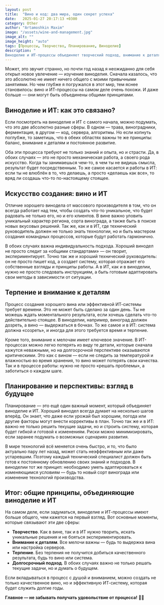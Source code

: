 ```yaml
---
layout: post
title:  "Вино и код: два мира, один секрет успеха" 
date:   2025-01-27 20:17:13 +0300
category: Other
author: "Artamoshkin Maxim"
image: "/assets/wine-and-management.jpg"
image_alt: ""
image_height: "auto"
tags: [Процессы, Творчество, Планирование, Виноделие]
description: "
Виноделие и ИТ-процессы объединяет творческий подход, внимание к деталям и терпение. Оба требуют вложения душевных сил, планирования и долгосрочного подхода. Важно не только создавать, но и наслаждаться процессом для достижения высокого результата."
---
```

 
Может, это звучит странно, но почти год назад я неожиданно для себя открыл новое увлечение — изучение виноделия. Сначала казалось, что это абсолютно не имеет ничего общего с моими привычными занятиями. Но чем глубже я погружался в этот мир, тем яснее становилось: вино и ИТ-процессы на самом деле очень похожи. И даже больше — они могут быть объединены общими принципами.<!-- more -->

## Виноделие и ИТ: как это связано?

Если посмотреть на виноделие и ИТ с самого начала, можно подумать, что это две абсолютно разные сферы. В одном — трава, виноградники, ферментация, в другом — код, сервера, алгоритмы. Но если копнуть поглубже, то заметишь, что в обеих областях важны те же принципы: баланс, внимание к деталям и постоянное развитие.

Оба эти процесса требуют не только знаний и опыта, но и страсти. Да, в обоих случаях — это не просто механическая работа, а своего рода искусство. Когда ты занимаешься чем-то, в чем ты не видишь смысла, результат будет посредственным. То же самое касается и работы в ИТ: если ты не влюблён в то, что делаешь, а просто «делаешь как все», то вряд ли создашь что-то по-настоящему стоящее.

## Искусство создания: вино и ИТ

Отличие хорошего винодела от массового производителя в том, что он всегда работает над тем, чтобы создать что-то уникальное, что будет радовать не только его, но и его клиентов. В вине важно уловить уникальный характер региона, сорта винограда, а также быть в поиске новых вкусовых решений. Так же, как и в ИТ, где технический руководитель должен не только знать технологии, но и быть мастером создания командных процессов, которые будут работать гармонично.

В обоих случаях важна индивидуальность подхода. Хороший винодел не просто следит за «общими стандартами» — он творит, экспериментирует. Точно так же и хороший технический руководитель: он не просто пишет код, а создает систему, которая отражает его собственные взгляды и принципы работы. А в ИТ, как и в виноделии, нужно не просто следовать инструкциям, а быть готовым адаптировать свои методы в зависимости от ситуации.

## Терпение и внимание к деталям

Процесс создания хорошего вина или эффективной ИТ-системы требует времени. Это не может быть сделано за один день. Ты не можешь ждать моментального результата, если хочешь сделать что-то действительно стоящее. В виноделии, например, виноград должен дозреть, а вино — выдержаться в бочках. То же самое и в ИТ: система должна «созреть», и иногда для этого требуется время и терпение.

Кроме того, внимание к мелочам имеет ключевое значение. В ИТ-процессах можно легко потерять из виду те детали, которые сначала кажутся неважными, но на долгосрочной перспективе оказываются критическими. Это как с вином — если не следить за температурой и влажностью во время хранения, то вино может потерять свои качества. Так и в процессе работы: нужно не просто «решать проблемы», а заботиться о каждом шаге.

## Планирование и перспективы: взгляд в будущее

Планирование — это ещё один важный момент, который объединяет виноделие и ИТ. Хороший винодел всегда думает на несколько шагов вперёд. Он знает, что даже если урожай был хорошим, погода или другие факторы могут внести коррективы в план. Точно так же и в ИТ: важно не только решить текущие задачи, но и строить систему, которая будет гибкой и готовой к изменениям. Риски можно минимизировать, если заранее подумать о возможных сценариях развития.

В мире технологий всё меняется очень быстро, и то, что было актуально пару лет назад, может стать неэффективным или даже устаревшим. Поэтому каждый технический специалист должен быть готов к постоянному обновлению своих знаний и подходов. В виноделии тот же принцип: необходимо уметь адаптироваться к изменяющимся условиям — будь то новый сорт винограда или изменение технологий производства.

## Итог: общие принципы, объединяющие виноделие и ИТ

На самом деле, если задуматься, виноделие и ИТ-процессы имеют больше общего, чем кажется на первый взгляд. Вот основные моменты, которые связывают эти две сферы:

- **Творчество**. Как в вине, так и в ИТ нужно творить, искать уникальные решения и не бояться экспериментировать.
- **Внимание к деталям**. Все мелочи важны — будь то выдержка вина или настройка серверов.
- **Терпение**. Без терпения не получится добиться качественного результата, будь то вино или система.
- **Долгосрочный подход**. В обоих случаях важно не только решать текущие задачи, но и думать о будущем.

Если вкладываться в процесс с душой и вниманием, можно создать не только качественное вино, но и эффективную ИТ-систему, которая будет служить долгие годы.

**Главное — не забывать получать удовольствие от процесса!** 🌱🍷
